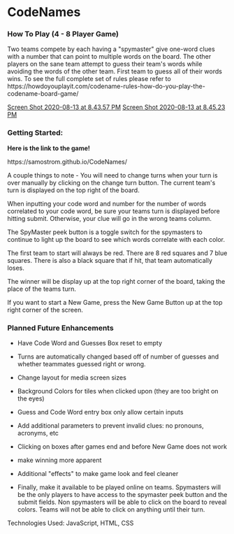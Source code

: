 
<h1> CodeNames </h1>
<h3> How To Play (4 - 8   Player Game) </h2>



<p> Two teams compete by each having a "spymaster" give one-word clues with a number that can point to multiple words on the board. The other players on the sane team attempt to guess their team's words while avoiding the words of the other team. First team to guess all of their words wins. To see the full complete set of rules please refer to https://howdoyouplayit.com/codename-rules-how-do-you-play-the-codename-board-game/ <p>

[Screen Shot 2020-08-13 at 8.43.57 PM](https://i.imgur.com/yYECZwP.png)  [Screen Shot 2020-08-13 at 8.45.23 PM](https://i.imgur.com/t2TlTBQ.png)


<h3>Getting Started:</h3> 


<p><strong>Here is the link to the game!</strong><p>
https://samostrom.github.io/CodeNames/


<p>A couple things to note - 
You will need to change turns when your turn is over manually by clicking on the change turn button. The current team's turn is displayed on the top right of the board. 

When inputting your code word and number for the number of words correlated to your code word, be sure your teams turn is displayed before hitting submit. Otherwise, your clue will go in the wrong teams column.

The SpyMaster peek button is a toggle switch for the spymasters to continue to light up the board to see which words correlate with each color. 

The first team to start will always be red. There are 8 red squares and 7 blue squares. There is also a black square that if hit, that team automatically loses.

The winner will be display up at the top right corner of the board, taking the place of the teams turn.

If you want to start a New Game, press the New Game Button up at the top right corner of the screen. </p>





<h3> Planned Future Enhancements </h3>

<p> 

- Have Code Word and Guesses Box reset to empty

- Turns are automatically changed based off of number of guesses and whether teammates guessed right or wrong. 

- Change layout for media screen sizes

- Background Colors for tiles when clicked upon (they are too bright on the eyes)

- Guess and Code Word entry box only allow certain inputs

- Add additional parameters to prevent invalid clues: no pronouns, acronyms, etc

- Clicking on boxes after games end and before New Game does not work

- make winning more apparent

- Additional "effects" to make game look and feel cleaner

- Finally, make it available to be played online on teams. Spymasters will be the only players to have access to the spymaster peek button and the submit fields. Non spymasters will be able to click on the board to reveal colors. Teams will not be able to click on anything until their turn.



Technologies Used: JavaScript, HTML, CSS





